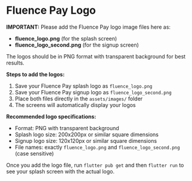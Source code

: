 # Fluence Pay Logo

**IMPORTANT:** Please add the Fluence Pay logo image files here as:
- **fluence_logo.png** (for the splash screen)
- **fluence_logo_second.png** (for the signup screen)

The logos should be in PNG format with transparent background for best results.

**Steps to add the logos:**
1. Save your Fluence Pay splash logo as `fluence_logo.png`
2. Save your Fluence Pay signup logo as `fluence_logo_second.png`
3. Place both files directly in the `assets/images/` folder
4. The screens will automatically display your logos

**Recommended logo specifications:**
- Format: PNG with transparent background
- Splash logo size: 200x200px or similar square dimensions
- Signup logo size: 120x120px or similar square dimensions
- File names: exactly `fluence_logo.png` and `fluence_logo_second.png` (case sensitive)

Once you add the logo file, run `flutter pub get` and then `flutter run` to see your splash screen with the actual logo.
